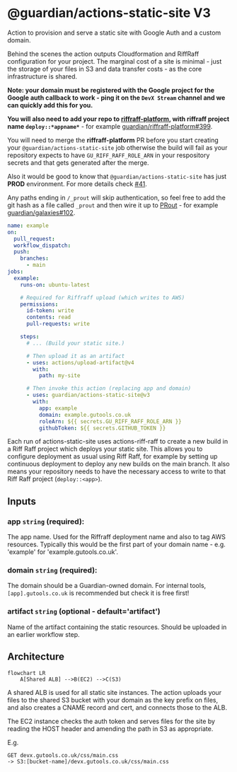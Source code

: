 # @guardian/actions-static-site V3

Action to provision and serve a static site with Google Auth and a custom
domain.

Behind the scenes the action outputs Cloudformation and RiffRaff configuration
for your project. The marginal cost of a site is minimal - just the storage of
your files in S3 and data transfer costs - as the core infrastructure is shared.

**Note: your domain must be registered with the Google project for the Google
auth callback to work - ping it on the `DevX Stream` channel and we can quickly add this for you.**

**You will also need to add your repo to [riffraff-platform](https://github.com/guardian/riffraff-platform?tab=readme-ov-file#adding-a-new-repository), with riffraff project name `deploy::*appname*`** - for example [guardian/riffraff-platform#399](https://github.com/guardian/riffraff-platform/pull/399).

You will need to merge the **riffraff-platform** PR before you start creating your `@guardian/actions-static-site` job otherwise the build will fail as your repository expects to have `GU_RIFF_RAFF_ROLE_ARN` in your respository secrets and that gets generated after the merge.

Also it would be good to know that `@guardian/actions-static-site` has just **PROD** environment. For more details check [#41](https://github.com/guardian/actions-static-site/pull/41).

Any paths ending in `/_prout` will skip authentication, so feel free to add the git hash as a file called `_prout` and then wire it up to [PRout](https://github.com/guardian/prout) - for example [guardian/galaxies#102](https://github.com/guardian/galaxies/pull/102).

```yaml
name: example
on:
  pull_request:
  workflow_dispatch:
  push:
    branches:
      - main
jobs:
  example:
    runs-on: ubuntu-latest

    # Required for Riffraff upload (which writes to AWS)
    permissions:
      id-token: write
      contents: read
      pull-requests: write

    steps:
      # ... (Build your static site.)

      # Then upload it as an artifact
      - uses: actions/upload-artifact@v4
        with:
          path: my-site

      # Then invoke this action (replacing app and domain)
      - uses: guardian/actions-static-site@v3
        with:
          app: example
          domain: example.gutools.co.uk
          roleArn: ${{ secrets.GU_RIFF_RAFF_ROLE_ARN }}
          githubToken: ${{ secrets.GITHUB_TOKEN }}
```

Each run of actions-static-site uses actions-riff-raff to create a new build in
a Riff Raff project which deploys your static site. This allows you to configure
deployment as usual using Riff Raff, for example by setting up continuous
deployment to deploy any new builds on the main branch. It also means your
repository needs to have the necessary access to write to that Riff Raff project
(`deploy::<app>`).


## Inputs

### **app** `string` (required):

The app name. Used for the Riffraff deployment name and also to tag AWS
resources. Typically this would be the first part of your domain name - e.g.
'example' for 'example.gutools.co.uk'.
### **domain** `string` (required):

The domain should be a Guardian-owned domain. For internal tools,
`[app].gutools.co.uk` is recommended but check it is free first!

### **artifact** `string` (optional - default='artifact')

Name of the artifact containing the static resources. Should be uploaded in
an earlier workflow step.

## Architecture

```mermaid
flowchart LR
    A[Shared ALB] -->B(EC2) -->C(S3)
```

A shared ALB is used for all static site instances. The action uploads your
files to the shared S3 bucket with your domain as the key prefix on files, and
also creates a CNAME record and cert, and connects those to the ALB.

The EC2 instance checks the auth token and serves files for the site by reading
the HOST header and amending the path in S3 as appropriate.

E.g.

    GET devx.gutools.co.uk/css/main.css
    -> S3:[bucket-name]/devx.gutools.co.uk/css/main.css
